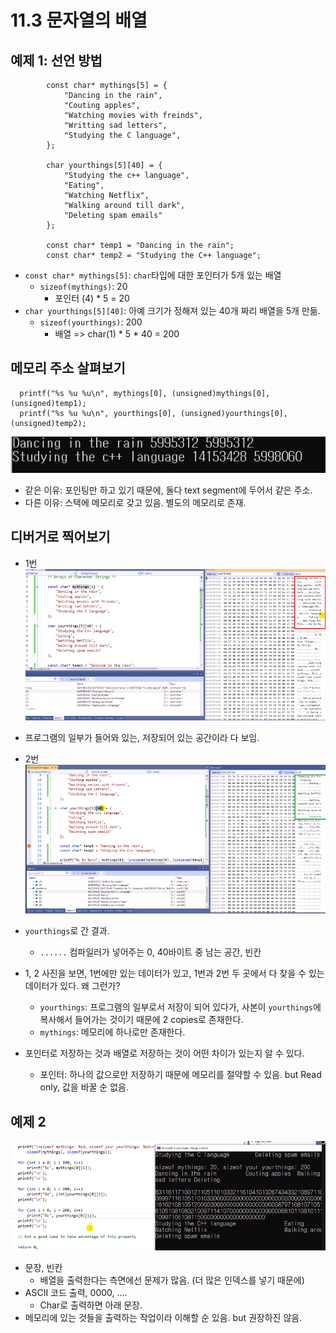 # 11.3 문자열의 배열

## 예제 1: 선언 방법

            const char* mythings[5] = {
                "Dancing in the rain",
                "Couting apples",
                "Watching movies with freinds",
                "Writting sad letters",
                "Studying the C language",
            };

            char yourthings[5][40] = {
                "Studying the c++ language",
                "Eating",
                "Watching Netflix",
                "Walking around till dark",
                "Deleting spam emails"
            };

            const char* temp1 = "Dancing in the rain";
            const char* temp2 = "Studying the C++ language";

- `const char* mythings[5]`: `char`타입에 대한 포인터가 5개 있는 배열
  - `sizeof(mythings)`: 20
    - 포인터 (4) * 5 = 20
- `char yourthings[5][40]`: 아예 크기가 정해져 있는 40개 짜리 배열을 5개 만듦.
  - `sizeof(yourthings)`: 200
    - 배열 => char(1) * 5 * 40 = 200

## 메모리 주소 살펴보기

      printf("%s %u %u\n", mythings[0], (unsigned)mythings[0], (unsigned)temp1);
      printf("%s %u %u\n", yourthings[0], (unsigned)yourthings[0], (unsigned)temp2);

![](../images/chapter11/string13.png)

- 같은 이유: 포인팅만 하고 있기 때문에, 둘다 text segment에 두어서 같은 주소.
- 다른 이유: 스택에 메모리로 갖고 있음. 별도의 메모리로 존재.

## 디버거로 찍어보기

- 1번
![](../images/chapter11/string14.png)

* 프로그램의 일부가 들어와 있는, 저장되어 있는 공간이라 다 보임.

- 2번
![](../images/chapter11/string15.png)

* `yourthings`로 간 결과.

  - `......` 컴파일러가 넣어주는 0, 40바이트 중 남는 공간, 빈칸

* 1, 2 사진을 보면, 1번에만 있는 데이터가 있고, 1번과 2번 두 곳에서 다 찾을 수 있는 데이터가 있다. 왜 그런가?
  - `yourthings`: 프로그램의 일부로서 저장이 되어 있다가, 사본이 `yourthings`에 복사해서 들어가는 것이기 때문에 2 copies로 존재한다.
  - `mythings`: 메모리에 하나로만 존재한다.

* 포인터로 저장하는 것과 배열로 저장하는 것이 어떤 차이가 있는지 알 수 있다.
  - 포인터: 하나의 값으로만 저장하기 때문에 메모리를 절약할 수 있음. but Read only, 값을 바꿀 순 없음.

## 예제 2

  ![](../images/chapter11/string16.png)


- 문장, 빈칸
  - 배열을 출력한다는 측면에선 문제가 많음. (더 많은 인덱스를 넣기 때문에)
- ASCII 코드 출력, 0000, ....
  - Char로 출력하면 아래 문장.
- 메모리에 있는 것들을 출력하는 작업이라 이해할 순 있음. but 권장하진 않음.
